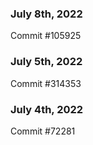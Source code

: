 ### July 8th, 2022

Commit #105925

### July 5th, 2022

Commit #314353


### July 4th, 2022

Commit #72281
